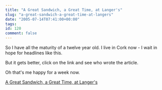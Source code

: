 ```yaml
---
title: "A Great Sandwich, a Great Time, at Langer's"
slug: "a-great-sandwich-a-great-time-at-langers"
date: "2005-07-14T07:41:00+00:00"
tags:
id: 120
comment: false
---
```


<div style="clear:both;"></div>So I have all the maturity of a twelve year old. I live in Cork now - I wait in hope for headlines like this.

But it gets better, click on the link and see who wrote the article.

Oh that's me happy for a week now.

[A Great Sandwich, a Great Time, at Langer's](http://www.npr.org/templates/story/story.php?storyId=4752499andsourceCode=RSS)<div style="clear:both; padding-bottom: 0.25em;"></div>
